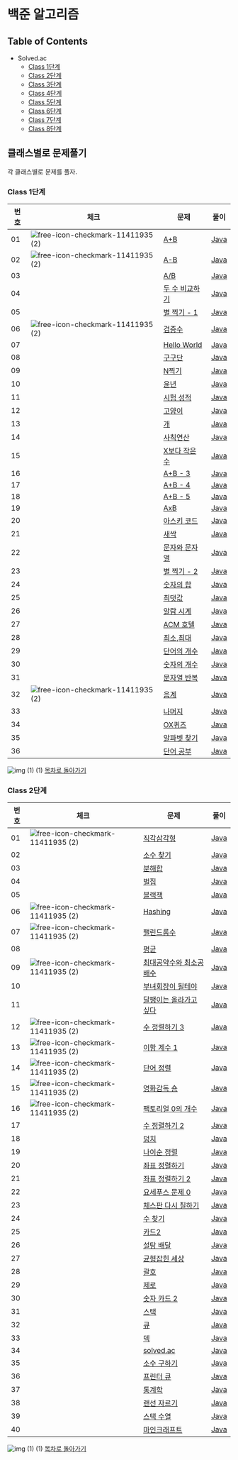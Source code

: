# 백준 알고리즘 

## Table of Contents

* Solved.ac
  * [Class 1단계](#class-1단계)   
  * [Class 2단계](#class-2단계)
  * [Class 3단계]()
  * [Class 4단계]()
  * [Class 5단계]()
  * [Class 6단계]()
  * [Class 7단계]()
  * [Class 8단계]()
  
## 클래스별로 문제풀기
각 클래스별로 문제를 풀자.


### Class 1단계 
 
| 번호 | 체크 | 문제 | 풀이 |
| --- | --- | -------------------- | --- |
| 01 | ![free-icon-checkmark-11411935 (2)](https://github.com/Hasegos/Algorithm/assets/93961708/df91df7b-bb5b-46d2-a8a4-988c2f351d31) | [A+B](https://www.acmicpc.net/problem/1000) |[Java](https://github.com/Hasegos/Study_CS/blob/master/Algorithm/BaekJoon/solved/Class_01/_01_1000_a_plus_b/Main.java) |
| 02 | ![free-icon-checkmark-11411935 (2)](https://github.com/Hasegos/Algorithm/assets/93961708/df91df7b-bb5b-46d2-a8a4-988c2f351d31) | [A-B]() |[Java]() |
| 03 |  | [A/B]() |[Java]() |
| 04 |  | [두 수 비교하기]() |[Java]() |
| 05 |  | [별 찍기 - 1]() |[Java]() |
| 06 | ![free-icon-checkmark-11411935 (2)](https://github.com/Hasegos/Algorithm/assets/93961708/df91df7b-bb5b-46d2-a8a4-988c2f351d31) | [검증수](https://www.acmicpc.net/problem/2475) |[Java](https://github.com/Hasegos/Study_CS/blob/master/Algorithm/BaekJoon/solved/Class_01/_06_2475_number_of_verifications/Main.java) |
| 07 |  | [Hello World]() |[Java]() |
| 08 |  | [구구단]() |[Java]() |
| 09 |  | [N찍기]() |[Java]() |
| 10 |  | [윤년]() |[Java]() |
| 11 |  | [시험 성적]() |[Java]() |
| 12 |  | [고양이]() |[Java]() |
| 13 |  | [개]() |[Java]() |
| 14 |  | [사칙연산]() |[Java]() |
| 15 |  | [X보다 작은 수]() |[Java]() |
| 16 |  | [A+B - 3]() |[Java]() |
| 17 |  | [A+B - 4]() |[Java]() |
| 18 |  | [A+B - 5]() |[Java]() |
| 19 |  | [AxB]() |[Java]() |
| 20 |  | [아스키 코드]() |[Java]() |
| 21 |  | [새싹]() |[Java]() |
| 22 |  | [문자와 문자열]() |[Java]() |
| 23 |  | [별 찍기 - 2]() |[Java]() |
| 24 |  | [숫자의 합]() |[Java]() |
| 25 |  | [최댓값]() |[Java]() |
| 26 |  | [알람 시계]() |[Java]() |
| 27 |  | [ACM 호텔]() |[Java]() |
| 28 |  | [최소,최대]() |[Java]() |
| 29 |  | [단어의 개수]() |[Java]() |
| 30 |  | [숫자의 개수]() |[Java]() |
| 31 |  | [문자열 반복]() |[Java]() |
| 32 | ![free-icon-checkmark-11411935 (2)](https://github.com/Hasegos/Algorithm/assets/93961708/df91df7b-bb5b-46d2-a8a4-988c2f351d31) | [음계](https://www.acmicpc.net/problem/2920) |[Java](https://github.com/Hasegos/Study_CS/blob/master/Algorithm/BaekJoon/solved/Class_01/_32_2920_scale/Main.java) |
| 33 |  | [나머지]() |[Java]() |
| 34 |  | [OX퀴즈]() |[Java]() |
| 35 |  | [알파벳 찾기]() |[Java]() |
| 36 |  | [단어 공부]() |[Java]() |


![img (1) (1)](https://github.com/Hasegos/Algorithm/assets/93961708/8c2e9837-4bd3-441b-ab1f-ef9505b12423) [목차로 돌아가기](#table-of-contents)



### Class 2단계

| 번호 | 체크 | 문제 | 풀이 |
| --- | --- | -------------------- | --- |
| 01 | ![free-icon-checkmark-11411935 (2)](https://github.com/Hasegos/Algorithm/assets/93961708/df91df7b-bb5b-46d2-a8a4-988c2f351d31) | [직각삼각형](https://www.acmicpc.net/problem/4153) |[Java](https://github.com/Hasegos/Study_CS/blob/master/Algorithm/BaekJoon/solved/Class_02/_01_4153_Right_Triangle/Main.java) |
| 02 |  | [소수 찾기]() |[Java]() |
| 03 |  | [분해합]() |[Java]() |
| 04 |  | [벌집]() |[Java]() |
| 05 |  | [블랙잭]() |[Java]() |
| 06 | ![free-icon-checkmark-11411935 (2)](https://github.com/Hasegos/Algorithm/assets/93961708/df91df7b-bb5b-46d2-a8a4-988c2f351d31) | [Hashing](https://www.acmicpc.net/problem/15829) |[Java](https://github.com/Hasegos/Study_CS/blob/master/Algorithm/BaekJoon/solved/Class_02/_06_15829_Hashing/Main.java) |
| 07 | ![free-icon-checkmark-11411935 (2)](https://github.com/Hasegos/Algorithm/assets/93961708/df91df7b-bb5b-46d2-a8a4-988c2f351d31) | [팰린드롬수](https://www.acmicpc.net/problem/1259) |[Java](https://github.com/Hasegos/Study_CS/blob/master/Algorithm/BaekJoon/solved/Class_02/_07_1259_Palindromic_Number/Main.java) |
| 08 |  | [평균]() |[Java]() |
| 09 | ![free-icon-checkmark-11411935 (2)](https://github.com/Hasegos/Algorithm/assets/93961708/df91df7b-bb5b-46d2-a8a4-988c2f351d31) | [최대공약수와 최소공배수](https://www.acmicpc.net/problem/2609) |[Java](https://github.com/Hasegos/Study_CS/blob/master/Algorithm/BaekJoon/solved/Class_02/_09_2609_Greatest_least/Main.java) |
| 10 |  | [부녀회장이 될테야]() |[Java]() |
| 11 |  | [달팽이는 올라가고 싶다]() |[Java]() |
| 12 | ![free-icon-checkmark-11411935 (2)](https://github.com/Hasegos/Algorithm/assets/93961708/df91df7b-bb5b-46d2-a8a4-988c2f351d31) | [수 정렬하기 3](https://www.acmicpc.net/problem/10989) |[Java](https://github.com/Hasegos/Study_CS/blob/master/Algorithm/BaekJoon/solved/Class_02/_12_10989_Sorting_numbers_3/Main.java) |
| 13 | ![free-icon-checkmark-11411935 (2)](https://github.com/Hasegos/Algorithm/assets/93961708/df91df7b-bb5b-46d2-a8a4-988c2f351d31) | [이항 계수 1](https://www.acmicpc.net/problem/11050) |[Java](https://github.com/Hasegos/Study_CS/blob/master/Algorithm/BaekJoon/solved/Class_02/_13_11050_binomial_coefficient/Main.java) |
| 14 | ![free-icon-checkmark-11411935 (2)](https://github.com/Hasegos/Algorithm/assets/93961708/df91df7b-bb5b-46d2-a8a4-988c2f351d31) | [단어 정렬](https://www.acmicpc.net/problem/1181) |[Java](https://github.com/Hasegos/Study_CS/blob/master/Algorithm/BaekJoon/solved/Class_02/_14_1181_Word_Sort/Main.java) |
| 15 | ![free-icon-checkmark-11411935 (2)](https://github.com/Hasegos/Algorithm/assets/93961708/df91df7b-bb5b-46d2-a8a4-988c2f351d31) | [영화감독 숌](https://www.acmicpc.net/problem/1436) |[Java](https://github.com/Hasegos/Study_CS/blob/master/Algorithm/BaekJoon/solved/Class_02/_15_1436_Film_Director_Shom/Main.java) |
| 16 | ![free-icon-checkmark-11411935 (2)](https://github.com/Hasegos/Algorithm/assets/93961708/df91df7b-bb5b-46d2-a8a4-988c2f351d31) | [팩토리얼 0의 개수](https://www.acmicpc.net/problem/1676) |[Java](https://github.com/Hasegos/Study_CS/blob/master/Algorithm/BaekJoon/solved/Class_02/_16_1676_Number_of_factorial_0s/Main.java) |
| 17 |  | [수 정렬하기 2]() |[Java]() |
| 18 |  | [덩치]() |[Java]() |
| 19 |  | [나이순 정렬]() |[Java]() |
| 20 |  | [좌표 정렬하기]() |[Java]() |
| 21 |  | [좌표 정렬하기 2]() |[Java]() |
| 22 |  | [요세푸스 문제 0]() |[Java]() |
| 23 |  | [체스판 다시 칠하기]() |[Java]() |
| 24 |  | [수 찾기]() |[Java]() |
| 25 |  | [카드2]() |[Java]() |
| 26 |  | [설탕 배달]() |[Java]() |
| 27 |  | [균형잡힌 세상]() |[Java]() |
| 28 |  | [괄호]() |[Java]() |
| 29 |  | [제로]() |[Java]() |
| 30 |  | [숫자 카드 2]() |[Java]() |
| 31 |  | [스택]() |[Java]() |
| 32 |  | [큐]() |[Java]() |
| 33 |  | [덱]() |[Java]() |
| 34 |  | [solved.ac]() |[Java]() |
| 35 |  | [소수 구하기]() |[Java]() |
| 36 |  | [프린터 큐]() |[Java]() |
| 37 |  | [통계학]() |[Java]() |
| 38 |  | [랜선 자르기]() |[Java]() |
| 39 |  | [스택 수열]() |[Java]() |
| 40 |  | [마인크래프트]() |[Java]() |


![img (1) (1)](https://github.com/Hasegos/Algorithm/assets/93961708/8c2e9837-4bd3-441b-ab1f-ef9505b12423) [목차로 돌아가기](#table-of-contents)